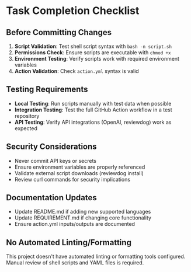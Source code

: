 # Task Completion Checklist

## Before Committing Changes
1. **Script Validation**: Test shell script syntax with `bash -n script.sh`
2. **Permissions Check**: Ensure scripts are executable with `chmod +x`
3. **Environment Testing**: Verify scripts work with required environment variables
4. **Action Validation**: Check `action.yml` syntax is valid

## Testing Requirements
- **Local Testing**: Run scripts manually with test data when possible
- **Integration Testing**: Test the full GitHub Action workflow in a test repository
- **API Testing**: Verify API integrations (OpenAI, reviewdog) work as expected

## Security Considerations
- Never commit API keys or secrets
- Ensure environment variables are properly referenced
- Validate external script downloads (reviewdog install)
- Review curl commands for security implications

## Documentation Updates
- Update README.md if adding new supported languages
- Update REQUIREMENT.md if changing core functionality
- Ensure action.yml inputs/outputs are documented

## No Automated Linting/Formatting
This project doesn't have automated linting or formatting tools configured. Manual review of shell scripts and YAML files is required.